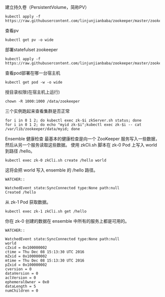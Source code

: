 建立持久卷（PersistentVolume，简称PV）
```
kubectl apply -f https://raw.githubusercontent.com/linjunjianbaba/zookeeper/master/zookeeper_pv.yaml
```
查看pv
```
kubectl get pv -o wide
```
部署statefulset zookeeper
```
kubectl apply -f https://raw.githubusercontent.com/linjunjianbaba/zookeeper/master/zookeeper.yaml
```
查看pod部署在哪一台宿主机
```
kubectl get pod -w -o wide
```
授目录权限(在宿主机上运行)
```
chown -R 1000:1000 /data/zookeeper
```
三个实例跑起来查看集群是否正常
```
for i in 0 1 2; do kubectl exec zk-$i zkServer.sh status; done
for i in 0 1 2; do echo "myid zk-$i";kubectl exec zk-$i -- cat /var/lib/zookeeper/data/myid; done
```
Ensemble 健康检查
最基本的健康检查是向一个 ZooKeeper 服务写入一些数据，然后从另一个服务读取这些数据。
使用 zkCli.sh 脚本在 zk-0 Pod 上写入 world 到路径 /hello。
```
kubectl exec zk-0 zkCli.sh create /hello world
```
这将会把 world 写入 ensemble 的 /hello 路径。
```
WATCHER::

WatchedEvent state:SyncConnected type:None path:null
Created /hello
```
从 zk-1 Pod 获取数据。
```
kubectl exec zk-1 zkCli.sh get /hello
```
你在 zk-0 创建的数据在 ensemble 中所有的服务上都是可用的。
```
WATCHER::

WatchedEvent state:SyncConnected type:None path:null
world
cZxid = 0x100000002
ctime = Thu Dec 08 15:13:30 UTC 2016
mZxid = 0x100000002
mtime = Thu Dec 08 15:13:30 UTC 2016
pZxid = 0x100000002
cversion = 0
dataVersion = 0
aclVersion = 0
ephemeralOwner = 0x0
dataLength = 5
numChildren = 0
```
